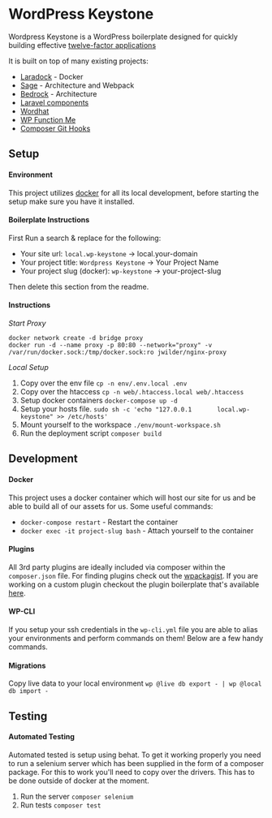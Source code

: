 WordPress Keystone 
===================

Wordpress Keystone is a WordPress boilerplate designed for quickly building effective 
[twelve-factor applications](https://12factor.net/) 

It is built on top of many existing projects:
- [Laradock](https://github.com/laradock/laradock) - Docker
- [Sage](https://github.com/roots/bedrock) - Architecture and Webpack
- [Bedrock](https://github.com/roots/bedrock) - Architecture
- [Laravel components](https://github.com/mattstauffer/Torch)
- [Wordhat](https://github.com/paulgibbs/behat-wordpress-extension/)
- [WP Function Me](http://www.wpfunction.me/)
- [Composer Git Hooks](http://change-me/)

Setup
-------------

#### **Environment**

This project utilizes [docker](https://www.docker.com/) for all its local development, before starting the setup make sure you have it installed.

#### **Boilerplate Instructions**

First Run a search & replace for the following:
 - Your site url: `local.wp-keystone` -> local.your-domain
 - Your project title: `Wordpress Keystone` -> Your Project Name
 - Your project slug (docker): `wp-keystone` -> your-project-slug 
 
Then delete this section from the readme.

#### **Instructions**

_Start Proxy_
```
docker network create -d bridge proxy
docker run -d --name proxy -p 80:80 --network="proxy" -v /var/run/docker.sock:/tmp/docker.sock:ro jwilder/nginx-proxy
```

_Local Setup_
1. Copy over the env file `cp -n env/.env.local .env`
2. Copy over the htaccess `cp -n web/.htaccess.local web/.htaccess`
3. Setup docker containers `docker-compose up -d`
4. Setup your hosts file. `sudo sh -c 'echo "127.0.0.1       local.wp-keystone" >> /etc/hosts'`
5. Mount yourself to the workspace `./env/mount-workspace.sh`
6. Run the deployment script `composer build`


Development 
-------------

#### **Docker**

This project uses a docker container which will host our site for us and be able to build all of our assets for us. Some useful commands:
- `docker-compose restart` - Restart the container
- `docker exec -it project-slug bash` - Attach yourself to the container

#### **Plugins**

All 3rd party plugins are ideally included via composer within the `composer.json` file. For finding plugins check out the [wpackagist](https://wpackagist.org/). 
If you are working on a custom plugin checkout the plugin boilerplate that's available [here](https://bitbucket.org/harlan_wilton/plugin-boilerplate/overview).

#### **WP-CLI**

If you setup your ssh credentials in the `wp-cli.yml` file you are able to alias your environments and perform commands on them! Below are a few handy commands.

#### **Migrations**

Copy live data to your local environment
`wp @live db export - | wp @local db import -`


Testing 
-------------

#### **Automated Testing**

Automated tested is setup using behat. To get it working properly you need to run a selenium server which 
has been supplied in the form of a composer package. For this to work you'll need to copy over
the drivers. This has to be done outside of docker at the moment. 

1. Run the server `composer selenium`
2. Run tests `composer test`
